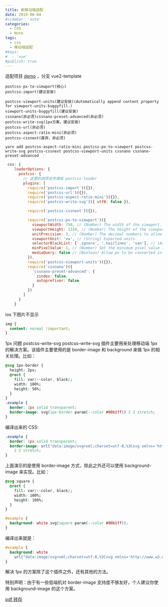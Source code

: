 ```yaml
---
title: 新移动端适配
date: 2019-06-04
#sidebar: 'auto'
categories:
  - CSS
  - Note
tags:
  - css
  - 移动端适配
#keys:
#  - 'vue'
#publish: true
---
```


适配项目 [demo](https://github.com/mypridelife/quick-to-spell) ，分支 vue2-template

```
postcss-px-to-viewport(核心)
postcss-import(建议安装)

postcss-viewport-units(建议安装)(Automatically append content property for viewport-units-buggyfill.)
viewport-units-buggyfill(建议安装)
cssnano(非必须)cssnano-preset-advanced(非必须)
postcss-write-svg(1px方案，建议安装)
postcss-url(非必须)
postcss-aspect-ratio-mini(非必须)
postcss-cssnext(废弃，非必须)
```

```
yarn add postcss-aspect-ratio-mini postcss-px-to-viewport postcss-write-svg postcss-cssnext postcss-viewport-units cssnano cssnano-preset-advanced
```

```js
 css: {
    loaderOptions: {
      postcss: {
        // 这里的选项会传递给 postcss-loader
        plugins: [
          require('postcss-import')({}),
          require('postcss-url')({}),
          require('postcss-aspect-ratio-mini')({}),
          require('postcss-write-svg')({ utf8: false }),

          require('postcss-cssnext')({}),

          require('postcss-px-to-viewport')({
            viewportWidth: 750, // (Number) The width of the viewport.
            viewportHeight: 1334, // (Number) The height of the viewport.
            unitPrecision: 3, // (Number) The decimal numbers to allow the REM units to grow to.
            viewportUnit: 'vw', // (String) Expected units.
            selectorBlackList: ['.ignore', '.hairlines', 'van'], // (Array) The selectors to ignore and leave as px.
            minPixelValue: 1, // (Number) Set the minimum pixel value to replace.
            mediaQuery: false // (Boolean) Allow px to be converted in media queries.
          }),
          require('postcss-viewport-units')({}),
          require('cssnano')({
            'cssnano-preset-advanced': {
              zindex: false,
              autoprefixer: false
            }
          })
        ]
      }
    }
```

ios 下图片不显示

```css
img {
  content: normal !important;
}
```

1px 问题
postcss-write-svg
postcss-write-svg 插件主要用来处理移动端 1px 的解决方案。该插件主要使用的是 border-image 和 background 来做 1px 的相关处理。比如：

```css
@svg 1px-border {
  height: 2px;
  @rect {
    fill: var(--color, black);
    width: 100%;
    height: 50%;
  }
}
.example {
  border: 1px solid transparent;
  border-image: svg(1px-border param(--color #00b1ff)) 2 2 stretch;
}
```

编译出来的 CSS:

```css
.example {
  border: 1px solid transparent;
  border-image: url("data:image/svg+xml;charset=utf-8,%3Csvg xmlns='http://www.w3.org/2000/svg' height='2px'%3E%3Crect fill='%2300b1ff' width='100%25' height='50%25'/%3E%3C/svg%3E")
    2 2 stretch;
}
```

上面演示的是使用 border-image 方式，除此之外还可以使用 background-image 来实现。比如：

```css
@svg square {
  @rect {
    fill: var(--color, black);
    width: 100%;
    height: 100%;
  }
}

#example {
  background: white svg(square param(--color #00b1ff));
}
```

编译出来就是：

```css
#example {
  background: white
    url("data:image/svg+xml;charset=utf-8,%3Csvg xmlns='http://www.w3.org/2000/svg'%3E%3Crect fill='%2300b1ff' width='100%25' height='100%25'/%3E%3C/svg%3E");
}
```

解决 1px 的方案除了这个插件之外，还有其他的方法。

特别声明：由于有一些低端机对 border-image 支持度不够友好，个人建议你使用 background-image 的这个方案。

[pdf 转存](https://alipub.binfenyingyu.com/file/pdf/a935a7ab64f7b61e383551ebf0ce16d2.pdf)
